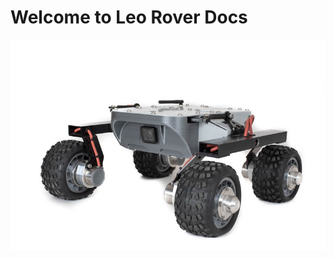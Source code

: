 # Welcome to Leo Rover Docs



![Actually it&apos;s a photo of Turtle Rover, because we don&apos;t have a proper one of Leo. Sry :\)](.gitbook/assets/assets_-lsbtuor0o8gadw9fev4_-lvpe4m0p4qjput3nb-a_-lvpedk28rkcnxv_idd9_dsc_4417.jpg)

